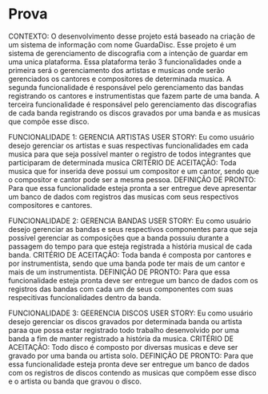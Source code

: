 # Prova

CONTEXTO: O desenvolvimento desse projeto está baseado na criação de um sistema de informação com nome GuardaDisc. Esse projeto é um sistema de gerenciamento de discografia com a intenção de guardar em uma unica plataforma. Essa plataforma terão 3 funcionalidades onde a primeira será o gerenciamento dos artistas e musicas onde serão gerenciados os cantores e compositores de determinada musica. A segunda funcionalidade é responsável pelo gerenciamento das bandas registrando os cantores e instrumentistas que fazem parte de uma banda. A terceira funcionalidade é responsável pelo gerenciamento das discografias de cada banda registrando os discos gravados por uma banda e as musicas que compõe esse disco.

FUNCIONALIDADE 1: GERENCIA ARTISTAS
USER STORY: Eu como usuário desejo gerenciar os artistas e suas respectivas funcionalidades em cada musica para que seja possível manter o registro de todos integrantes que participaram de determinada musica
CRITÉRIO DE ACEITAÇÃO: Toda musica que for inserida deve possui um compositor e um cantor, sendo que o compositor e cantor pode ser a mesma pessoa.
DEFINIÇÃO DE PRONTO: Para que essa funcionalidade esteja pronta a ser entregue deve apresentar um banco de dados com registros das musicas com seus respectivos compositores e cantores.

FUNCIONALIDADE 2: GERENCIA BANDAS
USER STORY: Eu como usuário desejo gerenciar as bandas e seus respectivos componentes para que seja possível gerenciar as composições que a banda possuiu durante a passagem do tempo para que esteja registrada a história musical de cada banda.
CRITÉRIO DE ACEITAÇÃO: Toda banda é composta por cantores e por instrumentista, sendo que uma banda pode ter mais de um cantor e mais de um instrumentista.
DEFINIÇÃO DE PRONTO: Para que essa funcionalidade esteja pronta deve ser entregue um banco de dados com os registros das bandas com cada um de seus componentes com suas respecitivas funcionalidades dentro da banda. 

FUNCIONALIDADE 3: GEERENCIA DISCOS
USER STORY: Eu como usuário desejo gerenciar os discos gravados por determinada banda ou artista paraa que possa estar registrado todo trabalho desenvolvido por uma banda a fim de manter registrado a história da musica. 
CRITÉRIO DE ACEITAÇÃO: Todo disco é composto por diversas musicas e deve ser gravado por uma banda ou artista solo.
DEFINIÇÃO DE PRONTO: Para que essa funcionalidade esteja pronta deve ser entregue um banco de dados com os registros de discos contendo as musicas que compõem esse disco e o artista ou banda que gravou o disco.  
